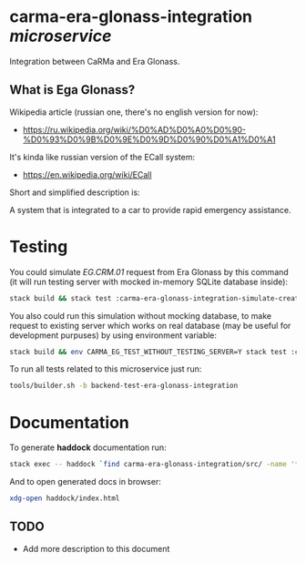 # carma-era-glonass-integration *microservice*

Integration between CaRMa and Era Glonass.

## What is Ega Glonass?

Wikipedia article (russian one, there's no english version for now):
- https://ru.wikipedia.org/wiki/%D0%AD%D0%A0%D0%90-%D0%93%D0%9B%D0%9E%D0%9D%D0%90%D0%A1%D0%A1

It's kinda like russian version of the ECall system:
- https://en.wikipedia.org/wiki/ECall

Short and simplified description is:

A system that is integrated to a car to provide rapid emergency assistance.

# Testing

You could simulate *EG.CRM.01* request from Era Glonass by this command
(it will run testing server with mocked in-memory SQLite database inside):

```bash
stack build && stack test :carma-era-glonass-integration-simulate-create-call-card
```

You also could run this simulation without mocking database, to make request to
existing server which works on real database (may be useful for development
purpuses) by using environment variable:

```bash
stack build && env CARMA_EG_TEST_WITHOUT_TESTING_SERVER=Y stack test :carma-era-glonass-integration-simulate-create-call-card
```

To run all tests related to this microservice just run:

```bash
tools/builder.sh -b backend-test-era-glonass-integration
```

# Documentation

To generate **haddock** documentation run:

```bash
stack exec -- haddock `find carma-era-glonass-integration/src/ -name '*.hs' | xargs` --html --hyperlinked-source -o haddock
```

And to open generated docs in browser:

```bash
xdg-open haddock/index.html
```

## TODO

- Add more description to this document
